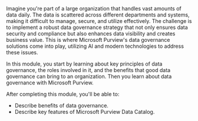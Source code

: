 

Imagine you're part of a large organization that handles vast amounts of data daily. The data is scattered across different departments and systems, making it difficult to manage, secure, and utilize effectively. The challenge is to implement a robust data governance strategy that not only ensures data security and compliance but also enhances data visibility and creates business value. This is where Microsoft Purview's data governance solutions come into play, utilizing AI and modern technologies to address these issues.

In this module, you start by learning about key principles of data governance, the roles involved in it, and the benefits that good data governance can bring to an organization. Then you learn about data governance with Microsoft Purview.

After completing this module, you'll be able to:

- Describe benefits of data governance.
- Describe key features of Microsoft Purview Data Catalog.
